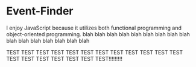 # Event-Finder

I enjoy JavaScript because it utilizes both functional programming and object-oriented programming.
blah blah blah blah blah blah blah blah blah blah blah blah blah blah blah blah

TEST TEST TEST TEST TEST TEST TEST TEST TEST TEST TEST TEST TEST TEST TEST TEST TEST TEST TEST!!!!!!!!!
